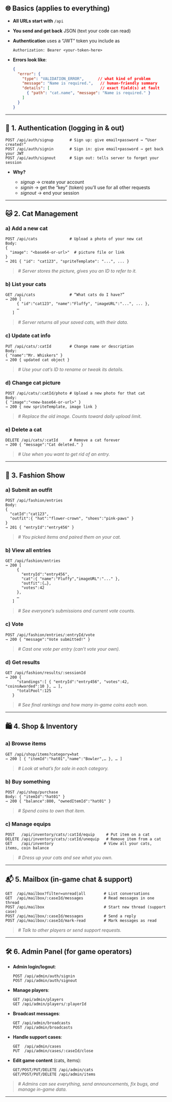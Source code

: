 
## 🌐 Basics (applies to everything)

* **All URLs start with** `/api`
* **You send and get back** JSON (text your code can read)
* **Authentication** uses a “JWT” token you include as

  ```
  Authorization: Bearer <your-token-here>
  ```
* **Errors look like**:

  ```json
  {
    "error": {
      "type": "VALIDATION_ERROR",      // what kind of problem
      "message": "Name is required.",   // human-friendly summary
      "details": [                      // exact field(s) at fault
        { "path": "cat.name", "message": "Name is required." }
      ]
    }
  }
  ```

---

## 🔐 1. Authentication (logging in & out)

```http
POST /api/auth/signup       # Sign up: give email+password → “User created!”
POST /api/auth/signin       # Sign in: give email+password → get back your JWT
POST /api/auth/signout      # Sign out: tells server to forget your session
```

* **Why?**

  * *signup* → create your account
  * *signin* → get the “key” (token) you’ll use for all other requests
  * *signout* → end your session

---

## 🐱 2. Cat Management

### a) Add a new cat

```http
POST /api/cats              # Upload a photo of your new cat
Body:
{
  "image": "<base64-or-url>"  # picture file or link
}
→ 201 { "id": "cat123", "spriteTemplate": "...", ... }
```

> *# Server stores the picture, gives you an ID to refer to it.*

### b) List your cats

```http
GET /api/cats               # “What cats do I have?”
→ 200 [
     { "id":"cat123", "name":"Fluffy", "imageURL":"...", ... },
     …
   ]
```

> *# Server returns all your saved cats, with their data.*

### c) Update cat info

```http
PUT /api/cats/:catId        # Change name or description
Body:
{ "name":"Mr. Whiskers" }
→ 200 { updated cat object }
```

> *# Use your cat’s ID to rename or tweak its details.*

### d) Change cat picture

```http
POST /api/cats/:catId/photo # Upload a new photo for that cat
Body:
{ "image":"<new-base64-or-url>" }
→ 200 { new spriteTemplate, image link }
```

> *# Replace the old image. Counts toward daily upload limit.*

### e) Delete a cat

```http
DELETE /api/cats/:catId     # Remove a cat forever
→ 200 { "message":"Cat deleted." }
```

> *# Use when you want to get rid of an entry.*

---

## 👗 3. Fashion Show

### a) Submit an outfit

```http
POST /api/fashion/entries
Body:
{
  "catId":"cat123",
  "outfit":{ "hat":"flower-crown", "shoes":"pink-paws" }
}
→ 201 { "entryId":"entry456" }
```

> *# You picked items and paired them on your cat.*

### b) View all entries

```http
GET /api/fashion/entries
→ 200 [
     {
       "entryId":"entry456",
       "cat":{ "name":"Fluffy","imageURL":"..." },
       "outfit":{…},
       "votes":42
     },
     …
   ]
```

> *# See everyone’s submissions and current vote counts.*

### c) Vote

```http
POST /api/fashion/entries/:entryId/vote
→ 200 { "message":"Vote submitted!" }
```

> *# Cast one vote per entry (can’t vote your own).*

### d) Get results

```http
GET /api/fashion/results/:sessionId
→ 200 {
     "standings":[ { "entryId":"entry456", "votes":42, "coinsAwarded":10 }, … ],
     "totalPool":125
   }
```

> *# See final rankings and how many in-game coins each won.*

---

## 🛍️ 4. Shop & Inventory

### a) Browse items

```http
GET /api/shop/items?category=hat
→ 200 [ { "itemId":"hat01","name":"Bowler",… }, … ]
```

> *# Look at what’s for sale in each category.*

### b) Buy something

```http
POST /api/shop/purchase
Body: { "itemId":"hat01" }
→ 200 { "balance":800, "ownedItemId":"hat01" }
```

> *# Spend coins to own that item.*

### c) Manage equips

```http
POST   /api/inventory/cats/:catId/equip     # Put item on a cat
DELETE /api/inventory/cats/:catId/unequip   # Remove item from a cat
GET    /api/inventory                      # View all your cats, items, coin balance
```

> *# Dress up your cats and see what you own.*

---

## 📬 5. Mailbox (in-game chat & support)

```http
GET  /api/mailbox?filter=unread|all        # List conversations
GET  /api/mailbox/:caseId/messages         # Read messages in one thread
POST /api/mailbox                          # Start new thread (support case)
POST /api/mailbox/:caseId/messages         # Send a reply
POST /api/mailbox/:caseId/mark-read        # Mark messages as read
```

> *# Talk to other players or send support requests.*

---

## 🛠️ 6. Admin Panel (for game operators)

* **Admin login/logout**:

  ```http
  POST /api/admin/auth/signin
  POST /api/admin/auth/signout
  ```
* **Manage players**:

  ```http
  GET /api/admin/players
  GET /api/admin/players/:playerId
  ```
* **Broadcast messages**:

  ```http
  GET /api/admin/broadcasts
  POST /api/admin/broadcasts
  ```
* **Handle support cases**:

  ```http
  GET  /api/admin/cases
  PUT  /api/admin/cases/:caseId/close
  ```
* **Edit game content** (cats, items):

  ```http
  GET/POST/PUT/DELETE /api/admin/cats
  GET/POST/PUT/DELETE /api/admin/items
  ```

> *# Admins can see everything, send announcements, fix bugs, and manage in-game data.*

---

